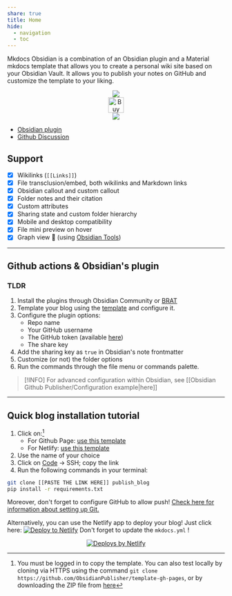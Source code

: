 ```yaml
---
share: true
title: Home
hide:
  - navigation
  - toc
---
```


Mkdocs Obsidian is a combination of an Obsidian plugin and a Material mkdocs template that allows you to create a personal wiki site based on your Obsidian Vault.
It allows you to publish your notes on GitHub and customize the template to your liking.

<p align="center">
	<a href="https://obsidian.md/"><img src="https://img.shields.io/badge/Auxiliary%20Tool-Obsidian-blueviolet"></img></a><br/>
	<a href='https://ko-fi.com/X8X54ZYAV' target='_blank'><img height='36' style='border:0px;height:36px;' src='https://cdn.ko-fi.com/cdn/kofi1.png?v=3' border='0' alt='Buy Me a Coffee at ko-fi.com' /></a><br/>
	<a href="https://app.netlify.com/start/deploy?repository=https://github.com/ObsidianPublisher/template-netlify-vercel"><img src="https://www.netlify.com/img/deploy/button.svg"></a><br/>
</p>

- [Obsidian plugin](https://github.com/ObsidianPublisher/obsidian-github-publisher)
- [Github Discussion](https://github.com/ObsidianPublisher/obsidian-github-publisher/discussions)

## Support

- [x] Wikilinks (`[[Links]]`)
- [x] File transclusion/embed, both wikilinks and Markdown links
- [x] Obsidian callout and custom callout
- [x] Folder notes and their citation
- [x] Custom attributes
- [x] Sharing state and custom folder hierarchy
- [x] Mobile and desktop compatibility
- [x] File mini preview on hover
- [x] Graph view 🎉 (using [Obsidian Tools](https://github.com/mfarragher/obsidiantools))

---

## Github actions & Obsidian's plugin

### TLDR

1. Install the plugins through Obsidian Community or [BRAT](https://github.com/TfTHacker/obsidian42-brat)
2. Template your blog using the [template](https://obsidian-publisher.netlify.app/en/Getting%20Started/publishing) and configure it.
3. Configure the plugin options:
    - Repo name
    - Your GitHub username
    - The GitHub token (available [here](https://github.com/settings/tokens/new?scopes=repo))
    - The share key
4. Add the sharing key as `true` in Obsidian's note frontmatter
5. Customize (or not) the folder options
6. Run the commands through the file menu or commands palette.

> [!INFO] For advanced configuration within Obsidian, see [[Obsidian Github Publisher/Configuration example|here]]

---

## Quick blog installation tutorial

1. Click on:[^1]
    - For Github Page: [use this template](https://github.com/ObsidianPublisher/template-gh-pages/generate)
    - For Netlify: [use this template](https://github.com/ObsidianPublisher/template-netlify-vercel/generate)
2. Use the name of your choice
3. Click on [Code](https://docs.github.com/en/get-started/getting-started-with-git/about-remote-repositories) → SSH; copy the link
4. Run the following commands in your terminal:
```bash
git clone [[PASTE THE LINK HERE]] publish_blog
pip install -r requirements.txt
```

Moreover, don't forget to configure GitHub to allow push! [Check here for information about setting up Git.](https://docs.github.com/en/get-started/quickstart/set-up-git)

Alternatively, you can use the Netlify app to deploy your blog! Just click here: [![Deploy to Netlify](https://www.netlify.com/img/deploy/button.svg)](https://app.netlify.com/start/deploy?repository=https://github.com/ObsidianPublisher/template-netlify-vercel)
Don't forget to update the `mkdocs.yml` !

<p align="center">
	<a href="https://www.netlify.com"> <img src="https://www.netlify.com/v3/img/components/netlify-color-bg.svg" alt="Deploys by Netlify" /> </a>
</p>

[^1]: You must be logged in to copy the template. You can also test locally by cloning via HTTPS using the command `git clone https://github.com/ObsidianPublisher/template-gh-pages`, or by downloading the ZIP file from [here](https://github.com/ObsidianPublisher/template-gh-pages/archive/refs/heads/main.zip)